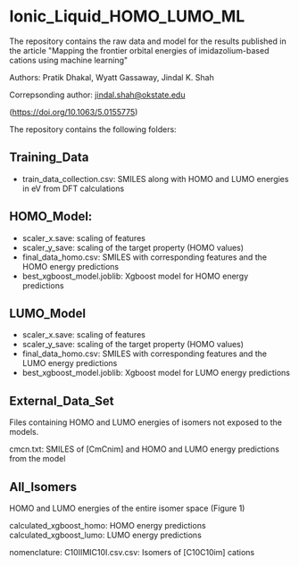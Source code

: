 # Ionic_Liquid_HOMO_LUMO_ML

The repository contains the raw data and model for the results
published in the article "Mapping the frontier orbital energies of
imidazolium-based cations using machine learning"

Authors: Pratik Dhakal, Wyatt Gassaway, Jindal K. Shah

Correpsonding author: jindal.shah@okstate.edu

(https://doi.org/10.1063/5.0155775)




The repository contains the following folders:

Training_Data
------------
- train_data_collection.csv: SMILES along with HOMO and LUMO energies in eV from DFT calculations

HOMO_Model:
-----------
- scaler_x.save: scaling of features     
- scaler_y_save: scaling of the target property (HOMO values)      
- final_data_homo.csv: SMILES with corresponding features and the  HOMO energy predictions     
- best_xgboost_model.joblib: Xgboost model for HOMO energy predictions
	
	
LUMO_Model
----------
- scaler_x.save: scaling of features  
- scaler_y_save: scaling of the target property (HOMO values)
- final_data_homo.csv: SMILES with corresponding features and the LUMO energy predictions
- best_xgboost_model.joblib: Xgboost model for LUMO energy predictions
	
External_Data_Set
---------------

Files containing HOMO and LUMO energies of isomers not exposed to the
models.

  cmcn.txt: SMILES of [CmCnim] and HOMO and LUMO energy predictions
  from the model
  
All_Isomers
---------

HOMO and LUMO energies of the entire isomer space (Figure 1)

calculated_xgboost_homo: HOMO energy predictions
calculated_xgboost_lumo: LUMO energy predictions

nomenclature: C10IIMIC10I.csv.csv: Isomers of [C10C10im] cations



